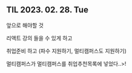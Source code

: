 ## TIL 2023. 02. 28. Tue



앞으로 해야할 것


리액트 강의 들을 수 있게 하고

취업준비 하고 (파수 지원하기, 멀티캠퍼스도 지원하기)

멀티캠퍼스가 멀티캠퍼스를 취업추천목록에 넣었다..>!
